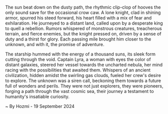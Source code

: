 
The sun beat down on the dusty path, the rhythmic clip-clop of hooves the only sound save for the occasional crow caw. A lone knight, clad in shining armor, spurred his steed forward, his heart filled with a mix of fear and exhilaration. He journeyed to a distant land, called upon by a desperate king to quell a rebellion. Rumors whispered of monstrous creatures, treacherous terrain, and fierce enemies, but the knight pressed on, driven by a sense of duty and a thirst for glory. Each passing mile brought him closer to the unknown, and with it, the promise of adventure.

The starship hummed with the energy of a thousand suns, its sleek form cutting through the void. Captain Lyra, a woman with eyes the color of distant galaxies, steered her vessel towards the uncharted nebula, her mind racing with the possibilities that awaited them. Whispers of an ancient civilization, hidden amidst the swirling gas clouds, fueled her crew's desire to explore. The unknown was a siren call, beckoning them towards a future full of wonders and perils. They were not just explorers, they were pioneers, forging a path through the vast cosmic sea, their journey a testament to humanity's insatiable curiosity. 

~ By Hozmi - 19 September 2024
